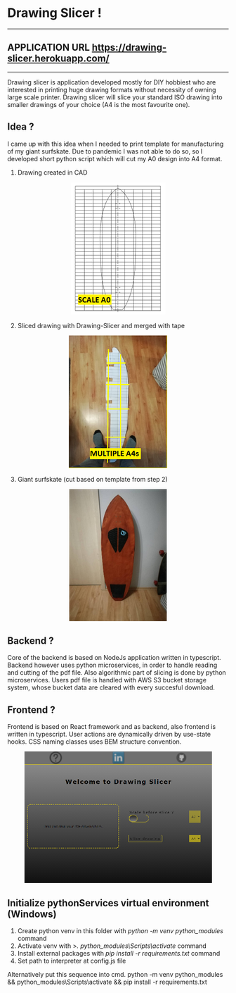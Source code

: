 # Drawing Slicer !
*************************************************
## APPLICATION URL https://drawing-slicer.herokuapp.com/
*************************************************
Drawing slicer is application developed mostly for DIY hobbiest who are interested in printing huge drawing formats without necessity of owning large scale printer. Drawing slicer will slice your standard ISO drawing into smaller drawings of your choice (A4 is the most favourite one).

## Idea ?

I came up with this idea when I needed to print template for manufacturing of my giant surfskate. Due to pandemic I was not able to do so, so I developed short python script which will cut my A0 design into A4 format. 

1. Drawing created in CAD

<p align="center">
  <img src="public/README--Drawing.png" />
</p>

2. Sliced drawing with Drawing-Slicer and merged with tape

<p align="center">
  <img src="public/README--SlicedDrawing.png" />
</p>

3. Giant surfskate (cut based on template from step 2)

<p align="center">
  <img src="public/README--GiantSurfskate.png" />
</p>

## Backend ?

Core of the backend is based on NodeJs application written in typescript. Backend however uses python microservices, in order to handle reading and cutting of the pdf file. Also algorithmic part of slicing is done by python microservices. Users pdf file is handled with AWS S3 bucket storage system, whose bucket data are cleared with every succesful download.

## Frontend ? 

Frontend is based on React framework and as backend, also frontend is written in typescript. User actions are dynamically driven by use-state hooks. CSS naming classes uses BEM structure convention.

<p align="center">
  <img src="public/README--FrontendDisplay.png" />
</p>

## Initialize pythonServices virtual environment (Windows)

1. Create python venv in this folder with *python -m venv python_modules* command
2. Activate venv with >*. python_modules\Scripts\activate* command
3. Install external packages with *pip install -r requirements.txt* command
4. Set path to interpreter at config.js file

Alternatively put this sequence into cmd.
python -m venv python_modules && python_modules\Scripts\activate && pip install -r requirements.txt